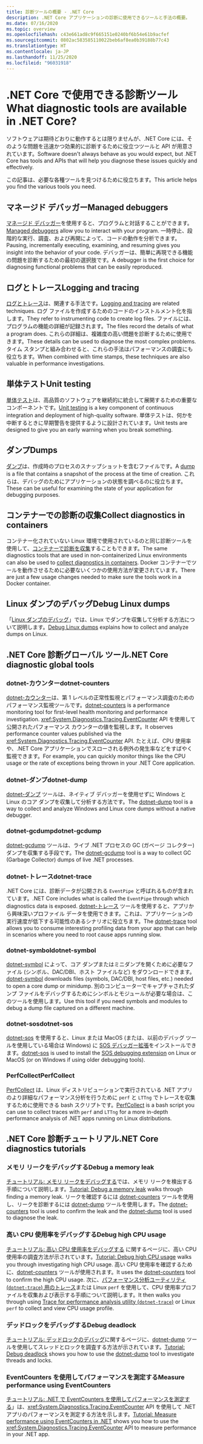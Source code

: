 ```yaml
---
title: 診断ツールの概要 - .NET Core
description: .NET Core アプリケーションの診断に使用できるツールと手法の概要。
ms.date: 07/16/2020
ms.topic: overview
ms.openlocfilehash: c43e661ad8c9f665151e0240bf6b54e61b9acfef
ms.sourcegitcommit: 0802ac583585110022beb6af8ea0b39188b77c43
ms.translationtype: HT
ms.contentlocale: ja-JP
ms.lasthandoff: 11/25/2020
ms.locfileid: "96031918"
---
```

# <a name="what-diagnostic-tools-are-available-in-net-core"></a><span data-ttu-id="940de-103">.NET Core で使用できる診断ツール</span><span class="sxs-lookup"><span data-stu-id="940de-103">What diagnostic tools are available in .NET Core?</span></span>

<span data-ttu-id="940de-104">ソフトウェアは期待どおりに動作するとは限りませんが、.NET Core には、そのような問題を迅速かつ効果的に診断するために役立つツールと API が用意されています。</span><span class="sxs-lookup"><span data-stu-id="940de-104">Software doesn't always behave as you would expect, but .NET Core has tools and APIs that will help you diagnose these issues quickly and effectively.</span></span>

<span data-ttu-id="940de-105">この記事は、必要な各種ツールを見つけるために役立ちます。</span><span class="sxs-lookup"><span data-stu-id="940de-105">This article helps you find the various tools you need.</span></span>

## <a name="managed-debuggers"></a><span data-ttu-id="940de-106">マネージド デバッガー</span><span class="sxs-lookup"><span data-stu-id="940de-106">Managed debuggers</span></span>

<span data-ttu-id="940de-107">[マネージド デバッガー](managed-debuggers.md)を使用すると、プログラムと対話することができます。</span><span class="sxs-lookup"><span data-stu-id="940de-107">[Managed debuggers](managed-debuggers.md) allow you to interact with your program.</span></span> <span data-ttu-id="940de-108">一時停止、段階的な実行、調査、および再開によって、コードの動作を分析できます。</span><span class="sxs-lookup"><span data-stu-id="940de-108">Pausing, incrementally executing, examining,  and resuming gives you insight into the behavior of your code.</span></span> <span data-ttu-id="940de-109">デバッガーは、簡単に再現できる機能の問題を診断するための最初の選択肢です。</span><span class="sxs-lookup"><span data-stu-id="940de-109">A debugger is the first choice for diagnosing functional problems that can be easily reproduced.</span></span>

## <a name="logging-and-tracing"></a><span data-ttu-id="940de-110">ログとトレース</span><span class="sxs-lookup"><span data-stu-id="940de-110">Logging and tracing</span></span>

<span data-ttu-id="940de-111">[ログとトレース](logging-tracing.md)は、関連する手法です。</span><span class="sxs-lookup"><span data-stu-id="940de-111">[Logging and tracing](logging-tracing.md) are related techniques.</span></span> <span data-ttu-id="940de-112">ログ ファイルを作成するためのコードのインストルメント化を指します。</span><span class="sxs-lookup"><span data-stu-id="940de-112">They refer to instrumenting code to create log files.</span></span> <span data-ttu-id="940de-113">ファイルには、プログラムの機能の詳細が記録されます。</span><span class="sxs-lookup"><span data-stu-id="940de-113">The files record the details of what a program does.</span></span> <span data-ttu-id="940de-114">これらの詳細は、複雑度の高い問題を診断するために使用できます。</span><span class="sxs-lookup"><span data-stu-id="940de-114">These details can be used to diagnose the most complex problems.</span></span> <span data-ttu-id="940de-115">タイム スタンプと組み合わせると、これらの手法はパフォーマンスの調査にも役立ちます。</span><span class="sxs-lookup"><span data-stu-id="940de-115">When combined with time stamps, these techniques are also valuable in performance investigations.</span></span>

## <a name="unit-testing"></a><span data-ttu-id="940de-116">単体テスト</span><span class="sxs-lookup"><span data-stu-id="940de-116">Unit testing</span></span>

<span data-ttu-id="940de-117">[単体テスト](../testing/index.md)は、高品質のソフトウェアを継続的に統合して展開するための重要なコンポーネントです。</span><span class="sxs-lookup"><span data-stu-id="940de-117">[Unit testing](../testing/index.md) is a key component of continuous integration and deployment of high-quality software.</span></span> <span data-ttu-id="940de-118">単体テストは、何かを中断するときに早期警告を提供するように設計されています。</span><span class="sxs-lookup"><span data-stu-id="940de-118">Unit tests are designed to give you an early warning when you break something.</span></span>

## <a name="dumps"></a><span data-ttu-id="940de-119">ダンプ</span><span class="sxs-lookup"><span data-stu-id="940de-119">Dumps</span></span>

<span data-ttu-id="940de-120">[ダンプ](./dumps.md)は、作成時のプロセスのスナップショットを含むファイルです。</span><span class="sxs-lookup"><span data-stu-id="940de-120">A [dump](./dumps.md) is a file that contains a snapshot of the process at the time of creation.</span></span> <span data-ttu-id="940de-121">これらは、デバッグのためにアプリケーションの状態を調べるのに役立ちます。</span><span class="sxs-lookup"><span data-stu-id="940de-121">These can be useful for examining the state of your application for debugging purposes.</span></span>

## <a name="collect-diagnostics-in-containers"></a><span data-ttu-id="940de-122">コンテナーでの診断の収集</span><span class="sxs-lookup"><span data-stu-id="940de-122">Collect diagnostics in containers</span></span>

<span data-ttu-id="940de-123">コンテナー化されていない Linux 環境で使用されているのと同じ診断ツールを使用して、[コンテナーで診断を収集](diagnostics-in-containers.md)することもできます。</span><span class="sxs-lookup"><span data-stu-id="940de-123">The same diagnostics tools that are used in non-containerized Linux environments can also be used to [collect diagnostics in containers](diagnostics-in-containers.md).</span></span> <span data-ttu-id="940de-124">Docker コンテナーでツールを動作させるために必要ないくつかの使用方法が変更されています。</span><span class="sxs-lookup"><span data-stu-id="940de-124">There are just a few usage changes needed to make sure the tools work in a Docker container.</span></span>

## <a name="debug-linux-dumps"></a><span data-ttu-id="940de-125">Linux ダンプのデバッグ</span><span class="sxs-lookup"><span data-stu-id="940de-125">Debug Linux dumps</span></span>

<span data-ttu-id="940de-126">「[Linux ダンプのデバッグ](debug-linux-dumps.md)」では、Linux でダンプを収集して分析する方法について説明します。</span><span class="sxs-lookup"><span data-stu-id="940de-126">[Debug Linux dumps](debug-linux-dumps.md) explains how to collect and analyze dumps on Linux.</span></span>

## <a name="net-core-diagnostic-global-tools"></a><span data-ttu-id="940de-127">.NET Core 診断グローバル ツール</span><span class="sxs-lookup"><span data-stu-id="940de-127">.NET Core diagnostic global tools</span></span>

### <a name="dotnet-counters"></a><span data-ttu-id="940de-128">dotnet-カウンター</span><span class="sxs-lookup"><span data-stu-id="940de-128">dotnet-counters</span></span>

<span data-ttu-id="940de-129">[dotnet-カウンター](dotnet-counters.md)は、第 1 レベルの正常性監視とパフォーマンス調査のためのパフォーマンス監視ツールです。</span><span class="sxs-lookup"><span data-stu-id="940de-129">[dotnet-counters](dotnet-counters.md) is a performance monitoring tool for first-level health monitoring and performance investigation.</span></span> <span data-ttu-id="940de-130"><xref:System.Diagnostics.Tracing.EventCounter> API を使用して公開されたパフォーマンス カウンターの値を監視します。</span><span class="sxs-lookup"><span data-stu-id="940de-130">It observes performance counter values published via the <xref:System.Diagnostics.Tracing.EventCounter> API.</span></span> <span data-ttu-id="940de-131">たとえば、CPU 使用率や、.NET Core アプリケーションでスローされる例外の発生率などをすばやく監視できます。</span><span class="sxs-lookup"><span data-stu-id="940de-131">For example, you can quickly monitor things like the CPU usage or the rate of exceptions being thrown in your .NET Core application.</span></span>

### <a name="dotnet-dump"></a><span data-ttu-id="940de-132">dotnet-ダンプ</span><span class="sxs-lookup"><span data-stu-id="940de-132">dotnet-dump</span></span>

<span data-ttu-id="940de-133">[dotnet-ダンプ](dotnet-dump.md) ツールは、ネイティブ デバッガーを使用せずに Windows と Linux のコア ダンプを収集して分析する方法です。</span><span class="sxs-lookup"><span data-stu-id="940de-133">The [dotnet-dump](dotnet-dump.md) tool is a way to collect and analyze Windows and Linux core dumps without a native debugger.</span></span>

### <a name="dotnet-gcdump"></a><span data-ttu-id="940de-134">dotnet-gcdump</span><span class="sxs-lookup"><span data-stu-id="940de-134">dotnet-gcdump</span></span>

<span data-ttu-id="940de-135">[dotnet-gcdump](dotnet-gcdump.md) ツールは、ライブ .NET プロセスの GC (ガベージ コレクター) ダンプを収集する手段です。</span><span class="sxs-lookup"><span data-stu-id="940de-135">The [dotnet-gcdump](dotnet-gcdump.md) tool is a way to collect GC (Garbage Collector) dumps of live .NET processes.</span></span>

### <a name="dotnet-trace"></a><span data-ttu-id="940de-136">dotnet-トレース</span><span class="sxs-lookup"><span data-stu-id="940de-136">dotnet-trace</span></span>

<span data-ttu-id="940de-137">.NET Core には、診断データが公開される `EventPipe` と呼ばれるものが含まれています。</span><span class="sxs-lookup"><span data-stu-id="940de-137">.NET Core includes what is called the `EventPipe` through which diagnostics data is exposed.</span></span> <span data-ttu-id="940de-138">[dotnet-トレース](dotnet-trace.md) ツールを使用すると、アプリから興味深いプロファイル データを使用できます。これは、アプリケーションの実行速度が低下する可能性のあるシナリオに役立ちます。</span><span class="sxs-lookup"><span data-stu-id="940de-138">The [dotnet-trace](dotnet-trace.md) tool allows you to consume interesting profiling data from your app that can help in scenarios where you need to root cause apps running slow.</span></span>

### <a name="dotnet-symbol"></a><span data-ttu-id="940de-139">dotnet-symbol</span><span class="sxs-lookup"><span data-stu-id="940de-139">dotnet-symbol</span></span>

<span data-ttu-id="940de-140">[dotnet-symbol](dotnet-symbol.md) によって、コア ダンプまたはミニダンプを開くために必要なファイル (シンボル、DAC/DBI、ホスト ファイルなど) をダウンロードできます。</span><span class="sxs-lookup"><span data-stu-id="940de-140">[dotnet-symbol](dotnet-symbol.md) downloads files (symbols, DAC/DBI, host files, etc.) needed to open a core dump or minidump.</span></span> <span data-ttu-id="940de-141">別のコンピューターでキャプチャされたダンプ ファイルをデバッグするためにシンボルとモジュールが必要な場合は、このツールを使用します。</span><span class="sxs-lookup"><span data-stu-id="940de-141">Use this tool if you need symbols and modules to debug a dump file captured on a different machine.</span></span>

### <a name="dotnet-sos"></a><span data-ttu-id="940de-142">dotnet-sos</span><span class="sxs-lookup"><span data-stu-id="940de-142">dotnet-sos</span></span>

<span data-ttu-id="940de-143">[dotnet-sos](dotnet-sos.md) を使用すると、Linux または MacOS (または、以前のデバッグ ツールを使用している場合は Windows) に [SOS デバッガー拡張](../../framework/tools/sos-dll-sos-debugging-extension.md)をインストールできます。</span><span class="sxs-lookup"><span data-stu-id="940de-143">[dotnet-sos](dotnet-sos.md) is used to install the [SOS debugging extension](../../framework/tools/sos-dll-sos-debugging-extension.md) on Linux or MacOS (or on Windows if using older debugging tools).</span></span>

### <a name="perfcollect"></a><span data-ttu-id="940de-144">PerfCollect</span><span class="sxs-lookup"><span data-stu-id="940de-144">PerfCollect</span></span>

<span data-ttu-id="940de-145">[PerfCollect](trace-perfcollect-lttng.md) は、Linux ディストリビューションで実行されている .NET アプリのより詳細なパフォーマンス分析を行うために `perf` と `LTTng` でトレースを収集するために使用できる bash スクリプトです。</span><span class="sxs-lookup"><span data-stu-id="940de-145">[PerfCollect](trace-perfcollect-lttng.md) is a bash script you can use to collect traces with `perf` and `LTTng` for a more in-depth performance analysis of .NET apps running on Linux distributions.</span></span>

## <a name="net-core-diagnostics-tutorials"></a><span data-ttu-id="940de-146">.NET Core 診断チュートリアル</span><span class="sxs-lookup"><span data-stu-id="940de-146">.NET Core diagnostics tutorials</span></span>

### <a name="debug-a-memory-leak"></a><span data-ttu-id="940de-147">メモリ リークをデバッグする</span><span class="sxs-lookup"><span data-stu-id="940de-147">Debug a memory leak</span></span>

<span data-ttu-id="940de-148">[チュートリアル: メモリ リークをデバッグする](debug-memory-leak.md)では、メモリ リークを検出する手順について説明します。</span><span class="sxs-lookup"><span data-stu-id="940de-148">[Tutorial: Debug a memory leak](debug-memory-leak.md) walks through finding a memory leak.</span></span> <span data-ttu-id="940de-149">リークを確認するには [dotnet-counters](dotnet-counters.md) ツールを使用し、リークを診断するには [dotnet-dump](dotnet-dump.md) ツールを使用します。</span><span class="sxs-lookup"><span data-stu-id="940de-149">The [dotnet-counters](dotnet-counters.md) tool is used to confirm the leak and the [dotnet-dump](dotnet-dump.md) tool is used to diagnose the leak.</span></span>

### <a name="debug-high-cpu-usage"></a><span data-ttu-id="940de-150">高い CPU 使用率をデバッグする</span><span class="sxs-lookup"><span data-stu-id="940de-150">Debug high CPU usage</span></span>

<span data-ttu-id="940de-151">[チュートリアル: 高い CPU 使用率をデバッグする](debug-highcpu.md) に関するページに、高い CPU 使用率の調査方法が示されています。</span><span class="sxs-lookup"><span data-stu-id="940de-151">[Tutorial: Debug high CPU usage](debug-highcpu.md) walks you through investigating high CPU usage.</span></span> <span data-ttu-id="940de-152">高い CPU 使用率を確認するために、[dotnet-counters](dotnet-counters.md) ツールが使用されます。</span><span class="sxs-lookup"><span data-stu-id="940de-152">It uses the [dotnet-counters](dotnet-counters.md) tool to confirm the high CPU usage.</span></span> <span data-ttu-id="940de-153">次に、[パフォーマンス分析ユーティリティ (`dotnet-trace`) 用のトレース](dotnet-trace.md)または Linux `perf` を使用して、CPU 使用率プロファイルを収集および表示する手順について説明します。</span><span class="sxs-lookup"><span data-stu-id="940de-153">It then walks you through using [Trace for performance analysis utility (`dotnet-trace`)](dotnet-trace.md) or Linux `perf` to collect and view CPU usage profile.</span></span>

### <a name="debug-deadlock"></a><span data-ttu-id="940de-154">デッドロックをデバッグする</span><span class="sxs-lookup"><span data-stu-id="940de-154">Debug deadlock</span></span>

<span data-ttu-id="940de-155">[チュートリアル: デッドロックのデバッグ](debug-deadlock.md)に関するページに、[dotnet-dump](dotnet-dump.md) ツールを使用してスレッドとロックを調査する方法が示されています。</span><span class="sxs-lookup"><span data-stu-id="940de-155">[Tutorial: Debug deadlock](debug-deadlock.md) shows you how to use the [dotnet-dump](dotnet-dump.md) tool to investigate threads and locks.</span></span>

### <a name="measure-performance-using-eventcounters"></a><span data-ttu-id="940de-156">EventCounters を使用してパフォーマンスを測定する</span><span class="sxs-lookup"><span data-stu-id="940de-156">Measure performance using EventCounters</span></span>

<span data-ttu-id="940de-157">[チュートリアル: .NET で EventCounters を使用してパフォーマンスを測定する](event-counter-perf.md)」は、<xref:System.Diagnostics.Tracing.EventCounter> API を使用して .NET アプリのパフォーマンスを測定する方法を示します。</span><span class="sxs-lookup"><span data-stu-id="940de-157">[Tutorial: Measure performance using EventCounters in .NET](event-counter-perf.md) shows you how to use the <xref:System.Diagnostics.Tracing.EventCounter> API to measure performance in your .NET app.</span></span>
